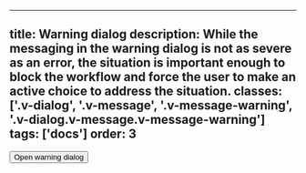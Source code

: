<!--
 *              Copyright (c) 2025 Visa, Inc.
 *
 * Licensed under the Apache License, Version 2.0 (the "License");
 * you may not use this file except in compliance with the License.
 * You may obtain a copy of the License at
 *
 *         http://www.apache.org/licenses/LICENSE-2.0
 *
 * Unless required by applicable law or agreed to in writing, software
 * distributed under the License is distributed on an "AS IS" BASIS,
 * WITHOUT WARRANTIES OR CONDITIONS OF ANY KIND, either express or implied.
 * See the License for the specific language governing permissions and
 * limitations under the License.
 *
 -->
---
title: Warning dialog
description: While the messaging in the warning dialog is not as severe as an error, the situation is important enough to block the workflow and force the user to make an active choice to address the situation. 
classes: ['.v-dialog', '.v-message', '.v-message-warning', '.v-dialog.v-message.v-message-warning']
tags: ['docs']
order: 3
---

<button class="v-button v-button-primary" onclick="window.warningDialog.showModal();">
  Open warning dialog
</button>
<dialog aria-describedby="warning-description" aria-labelledby="warning-title" aria-modal="true" class="v-dialog v-message v-message-warning" id="warningDialog" role="dialog">
  <div class="v-message-content v-pb-2 v-pr-2">
    <h2 class="v-dialog-header v-flex v-gap-6 v-align-items-center v-justify-content-start" id="warning-title">
      <svg aria-hidden="true" class="v-icon v-icon-visa v-icon-low v-message-icon" focusable="false" viewbox="0 0 24 24">
        <use href="#visa-warning-low">
        </use>
      </svg>
      <span>
        Warning title
      </span>
    </h2>
    <p id="warning-description">
      This is required text that describes the dialog title in more detail.
    </p>
    <div class="v-flex v-flex-wrap v-gap-8 v-pt-16 v-align-items-center v-justify-content-start">
      <button class="v-button v-button-primary" onclick="window.warningDialog.close();" type="button">
        Primary action
      </button>
    </div>
  </div>
  <button aria-label="close" class="v-button v-button-icon v-button-tertiary v-button-subtle v-button-small -v-mt-20 -v-ml-12 -v-mr-18" onclick="window.warningDialog.close();" type="button">
    <svg aria-hidden="true" class="v-icon v-icon-visa v-icon-tiny" focusable="false" viewbox="0 0 16 16">
      <use href="#visa-close-tiny">
      </use>
    </svg>
  </button>
</dialog>
